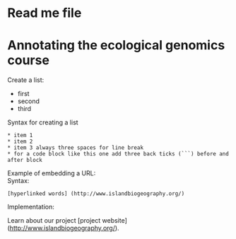 # Read me file

# Annotating the ecological genomics course

Create a list:   
* first   
* second   
* third   

Syntax for creating a list   

```
* item 1   
* item 2   
* item 3 always three spaces for line break   
* for a code block like this one add three back ticks (```) before and after block

```

Example of embedding a URL:   
Syntax:
```
[hyperlinked words] (http://www.islandbiogeography.org/)
```
Implementation:   


Learn about our project [project website] (http://www.islandbiogeography.org/).
